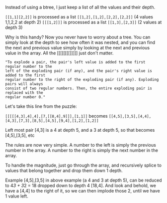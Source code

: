 Instead of using a btree, I just keep a list of all the values and their depth.

```[[1,1][2,2]]``` is processed as a list ```[[1,2],[1,2],[2,2],[2,2]]```  (4 values 1,1,2,2 at depth 2)
```[[[1,2]]]```   is processed as a list ```[[1,3],[2,3]]``` (2 values at depth 3)

Why is this handy? Now you never have to worry about a tree.
You can simply look at the depth to see how often it was nested,
and you can find the next and previous value simply by looking
at the next and previous value in the array. All the [[[[[[[[]]]]]  just don't matter.

```
"To explode a pair, the pair's left value is added to the first regular number to the
left of the exploding pair (if any), and the pair's right value is added to the first
regular number to the right of the exploding pair (if any). Exploding pairs will always
consist of two regular numbers. Then, the entire exploding pair is replaced with the
regular number 0."
```

Let's take this line from the puzzle:

```[[[[[4,3],4],4],[7,[[8,4],9]]],[1,1]]``` becomes ```[[4,5],[3,5],[4,4],[4,3],[7,3],[8,5],[4,5],[9,4],[1,2],[1,2]]```

Left most pair [4,3] is a 4 at depth 5, and a 3 at depth 5, so that becomes [4,5],[3,5], etc

The rules are now very simple. A number to the left is simply the previous number in the array. A number to the right is simply the next number in the array.

To handle the magnitude, just go through the array, and recursively splice to values that belong together and drop them down 1 depth.

Example [4,5],[3,5] in above example (a 4 and 3 at depth 5), can be reduced to 4*3 + 3*2 = 18 dropped down to depth 4 [18,4]. And look and behold, we have a [4,4] to the right of it, so we can then implode those 2, until we have 1 value left.

